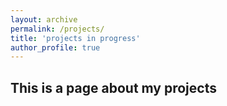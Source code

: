 ```yaml
---
layout: archive
permalink: /projects/
title: 'projects in progress'
author_profile: true
---
```


##  This is a page about my projects

